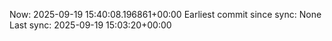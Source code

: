 Now: 2025-09-19 15:40:08.196861+00:00 Earliest commit since sync: None Last sync: 2025-09-19 15:03:20+00:00
